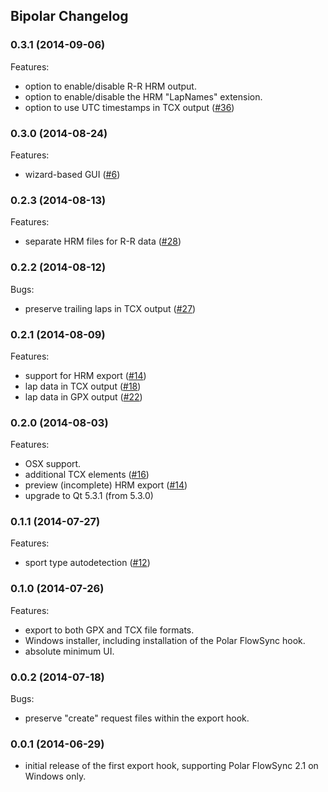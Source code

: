 ## Bipolar Changelog

### 0.3.1 (2014-09-06)
Features:
- option to enable/disable R-R HRM output.
- option to enable/disable the HRM "LapNames" extension.
- option to use UTC timestamps in TCX output ([#36](../../issues/36))

### 0.3.0 (2014-08-24)
Features:
- wizard-based GUI ([#6](../../issues/6))

### 0.2.3 (2014-08-13)
Features:
- separate HRM files for R-R data ([#28](../../issues/28))

### 0.2.2 (2014-08-12)
Bugs:
- preserve trailing laps in TCX output ([#27](../../issues/27))

### 0.2.1 (2014-08-09)
Features:
- support for HRM export ([#14](../../issues/14))
- lap data in TCX output ([#18](../../issues/18))
- lap data in GPX output ([#22](../../issues/22))

### 0.2.0 (2014-08-03)
Features:
- OSX support.
- additional TCX elements ([#16](../../issues/16))
- preview (incomplete) HRM export ([#14](../../issues/14))
- upgrade to Qt 5.3.1 (from 5.3.0)

### 0.1.1 (2014-07-27)
Features:
- sport type autodetection ([#12](../../issues/12))

### 0.1.0 (2014-07-26)
Features:
- export to both GPX and TCX file formats.
- Windows installer, including installation of the Polar FlowSync hook.
- absolute minimum UI.

### 0.0.2 (2014-07-18)
Bugs:
- preserve "create" request files within the export hook.

### 0.0.1 (2014-06-29)
- initial release of the first export hook, supporting Polar FlowSync 2.1 on
  Windows only.
